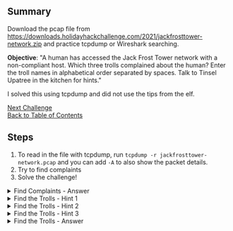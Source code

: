 ## Summary
Download the pcap file from https://downloads.holidayhackchallenge.com/2021/jackfrosttower-network.zip and practice tcpdump or Wireshark searching.

**Objective**: "A human has accessed the Jack Frost Tower network with a non-compliant host. Which three trolls complained about the human? Enter the troll names in alphabetical order separated by spaces. Talk to Tinsel Upatree in the kitchen for hints."

I solved this using tcpdump and did not use the tips from the elf.

[Next Challenge](12%20-%20Frost%20Tower%20Website%20Checkup.md)\
[Back to Table of Contents](https://github.com/minispooner/SANS_KringleCon_2021_Walkthrough/blob/main/README.md)

## Steps
1. To read in the file with tcpdump, run `tcpdump -r jackfrosttower-network.pcap` and you can add `-A` to also show the packet details.
2. Try to find complaints
3. Solve the challenge!

<details>
  <summary>Find Complaints - Answer</summary>
  tcpdump -r jackfrosttower-network.pcap -A | grep "POST /feedback/guest_complaint.php" -A 15
</details>

<details>
  <summary>Find the Trolls - Hint 1</summary>
  Try to find something in common between the three trolls' complaints.
</details>
<details>
  <summary>Find the Trolls - Hint 2</summary>
  "non-compliant" doesn't only refer to TCP packets and RFCs. What about application-level expectations? (above the HTTP stack)
</details>
<details>
  <summary>Find the Trolls - Hint 3</summary>
  Look at the complaint submitter name and trollid. One sticks out.
</details>
<details>
  <summary>Find the Trolls - Answer</summary>
  This command will give you an obvious fishy smell and should lead you to the answer:
  
  tcpdump -r jackfrosttower-network.pcap -A | grep "POST /feedback/guest_complaint.php" -A 15 | grep name | cut -d"&" -f2 | sed 's/+/ /g'
  
  The complainer's room number is found in 3 trolls' complaints:
  
  - tcpdump -r jackfrosttower-network.pcap -A | grep "POST /feedback/guest_complaint.php" -A 15 | grep name | grep 1024 | cut -d"&" -f1
  
  Answer: "Flud Hagg Yaqh"
</details>
